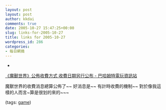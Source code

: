```yaml
---
layout: post
layout: post
author: kkdai
comments: true
date: 2005-10-27 15:47:25+00:00
slug: links-for-2005-10-27
title: links for 2005-10-27
wordpress_id: 286
categories:
- 每日網摘
---
```



	
  * 
		

[《魔獸世界》公佈收費方式 收費日期另行公布 - 巴哈姆特電玩資訊站](http://gnn.gamer.com.tw/1/21611.html)


		

魔獸世界的收費消息總算公佈了~~ 好消息是~~ 有計時收費的機制~~ 對於像我這樣的人而言~算是很划的來的~~~


		

(tags: [game](http://del.icio.us/kkdai/game))


	


